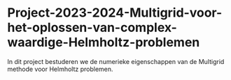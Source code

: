 # Project-2023-2024-Multigrid-voor-het-oplossen-van-complex-waardige-Helmholtz-problemen

In dit project bestuderen we de numerieke eigenschappen van de Multigrid methode voor Helmholtz problemen.
